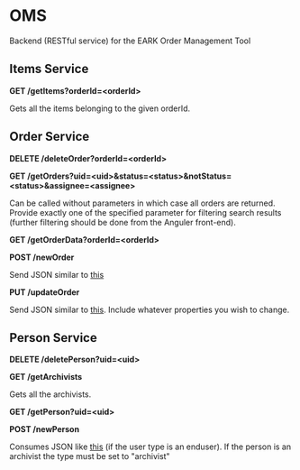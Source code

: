 # OMS
Backend (RESTful service) for the EARK Order Management Tool

## Items Service

**GET /getItems?orderId=\<orderId\>**

Gets all the items belonging to the given orderId.

## Order Service

**DELETE /deleteOrder?orderId=\<orderId\>**

**GET /getOrders?uid=\<uid\>&status=\<status\>&notStatus=\<status\>&assignee=\<assignee\>**

Can be called without parameters in which case all orders are returned. Provide exactly one of the 
specified parameter for filtering search results (further filtering should be done from the Anguler front-end). 

**GET /getOrderData?orderId=\<orderId\>**

**POST /newOrder**

Send JSON similar to [this](https://github.com/magenta-aps/OMS/blob/develop/examples/order.json)

**PUT /updateOrder**

Send JSON similar to [this](https://github.com/magenta-aps/OMS/blob/develop/examples/updateOrder.json). 
Include whatever properties you wish to change.

## Person Service

**DELETE /deletePerson?uid=\<uid\>**

**GET /getArchivists**

Gets all the archivists.

**GET /getPerson?uid=\<uid\>**

**POST /newPerson**

Consumes JSON like [this](https://github.com/magenta-aps/OMS/blob/develop/examples/person.json) (if the user type is an enduser). 
If the person is an archivist the type must be set to "archivist" 
